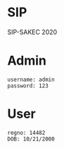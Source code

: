 # SIP
SIP-SAKEC 2020

# Admin
    username: admin
    password: 123

# User
    regno: 14482
    DOB: 10/21/2000
